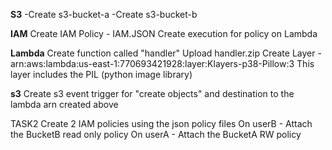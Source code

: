 ****S3****
-Create s3-bucket-a
-Create s3-bucket-b

****IAM****
Create IAM Policy - IAM.JSON
Create execution for policy on Lambda

****Lambda****
Create function called "handler"
Upload handler.zip
Create Layer - arn:aws:lambda:us-east-1:770693421928:layer:Klayers-p38-Pillow:3
    This layer includes the PIL (python image library)

****s3****
Create s3 event trigger for "create objects" and destination to the lambda arn created above


TASK2
Create 2 IAM policies using the json policy files 
On userB - Attach the BucketB read only policy
On userA - Attach the BucketA RW policy



